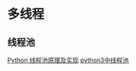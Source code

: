 # 多线程

## 线程池
[Python 线程池原理及实现](https://blog.csdn.net/a519640026/article/details/76157999)
[python3中线程池](https://www.cnblogs.com/hjc4025/p/6950157.html)

